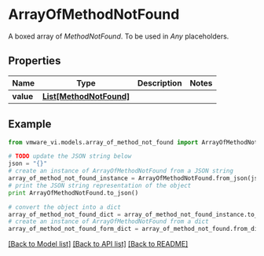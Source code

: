 # ArrayOfMethodNotFound

A boxed array of *MethodNotFound*. To be used in *Any* placeholders. 

## Properties
Name | Type | Description | Notes
------------ | ------------- | ------------- | -------------
**value** | [**List[MethodNotFound]**](MethodNotFound.md) |  | 

## Example

```python
from vmware_vi.models.array_of_method_not_found import ArrayOfMethodNotFound

# TODO update the JSON string below
json = "{}"
# create an instance of ArrayOfMethodNotFound from a JSON string
array_of_method_not_found_instance = ArrayOfMethodNotFound.from_json(json)
# print the JSON string representation of the object
print ArrayOfMethodNotFound.to_json()

# convert the object into a dict
array_of_method_not_found_dict = array_of_method_not_found_instance.to_dict()
# create an instance of ArrayOfMethodNotFound from a dict
array_of_method_not_found_form_dict = array_of_method_not_found.from_dict(array_of_method_not_found_dict)
```
[[Back to Model list]](../README.md#documentation-for-models) [[Back to API list]](../README.md#documentation-for-api-endpoints) [[Back to README]](../README.md)


